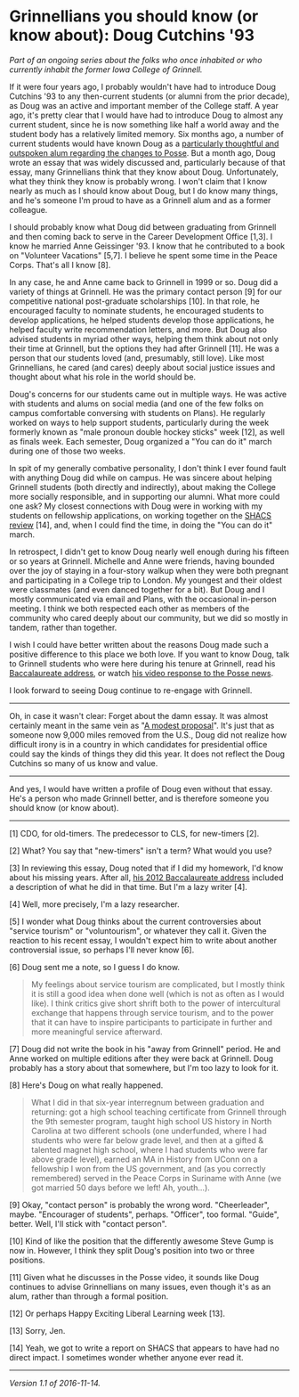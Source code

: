 Grinnellians you should know (or know about): Doug Cutchins '93
===============================================================

*Part of an ongoing series about the folks who once inhabited or who
currently inhabit the former Iowa College of Grinnell.*

If it were four years ago, I probably wouldn't have had to introduce Doug
Cutchins '93 to any then-current students (or alumni from the prior
decade), as Doug was an active and important member of the College staff.
A year ago, it's pretty clear that I would have had to introduce Doug
to almost any current student, since he is now something like half
a world away and the student body has a relatively limited memory.
Six months ago, a number of current students would have known Doug as a
[particularly thoughtful and outspoken alum regarding the changes to
Posse](https://www.youtube.com/watch?v=y4WEbC8u7qk).  But a month ago,
Doug wrote an essay that was widely discussed and, particularly because
of that essay, many Grinnellians think that they know about Doug.
Unfortunately, what they think they know is probably wrong.  I won't
claim that I know nearly as much as I should know about Doug, but I do
know many things, and he's someone I'm proud to have as a Grinnell alum
and as a former colleague.

I should probably know what Doug did between graduating from Grinnell
and then coming back to serve in the Career Development Office [1,3].
I know he married Anne Geissinger '93.  I know that he contributed to
a book on "Volunteer Vacations" [5,7].  I believe he spent some time in
the Peace Corps.  That's all I know [8].  

In any case, he and Anne came back to Grinnell in 1999 or so.  Doug did
a variety of things at Grinnell.  He was the primary contact person [9]
for our competitive national post-graduate scholarships [10].  In that
role, he encouraged faculty to nominate students, he encouraged students
to develop applications, he helped students develop those applications,
he helped faculty write recommendation letters, and more.  But Doug also
advised students in myriad other ways, helping them think about not only
their time at Grinnell, but the options they had after Grinnell [11].
He was a person that our students loved (and, presumably, still love).
Like most Grinnellians, he cared (and cares) deeply about social justice
issues and thought about what his role in the world should be.

Doug's concerns for our students came out in multiple ways.  He was
active with students and alums on social media (and one of the few folks
on campus comfortable conversing with students on Plans).  He regularly
worked on ways to help support students, particularly during the week
formerly known as "male pronoun double hockey sticks" week [12], as well
as finals week.  Each semester, Doug organized a "You can do it" march
during one of those two weeks.

In spit of my generally combative personality, I don't think I ever
found fault with anything Doug did while on campus.  He was sincere
about helping Grinnell students (both directly and indirectly), about
making the College more socially responsible, and in supporting our
alumni.  What more could one ask?  My closest connections with Doug
were in working with my students on fellowship applications, on working
together on the [SHACS review](http://www.grinnell.edu/sites/default/files/documents/SHACS%20review%202013%20FINAL.pdf) [14], and, when I could find the
time, in doing the "You can do it" march.

In retrospect, I didn't get to know Doug nearly well enough during his
fifteen or so years at Grinnell.  Michelle and Anne were friends, having
bounded over the joy of staying in a four-story walkup when they were
both pregnant and participating in a College trip to London.  My youngest
and their oldest were classmates (and even danced together for a bit).
But Doug and I mostly communicated via email and Plans, with the occasional
in-person meeting.  I think we both respected each other as members of
the community who cared deeply about our community, but we did so mostly
in tandem, rather than together.

I wish I could have better written about the reasons Doug
made such a positive difference to this place we both
love.  If you want to know Doug, talk to Grinnell students
who were here during his tenure at Grinnell, read his [Baccalaureate
address](http://www.dougcutchins.com/single-post/2016/09/17/%E2%80%9CI-am-still-a-little-vague-about-what-I-am-supposed-to-do-but-I-presume-I-shall-catch-on-soon%E2%80%9D),
or watch [his video response to the Posse
news](https://www.youtube.com/watch?v=y4WEbC8u7qk).

I look forward to seeing Doug continue to re-engage with Grinnell.

---

Oh, in case it wasn't clear:  Forget about the damn essay.
It was almost certainly meant in the same vein as "[A modest
proposal](http://art-bin.com/art/omodest.html)".  It's just that
as someone now 9,000 miles removed from the U.S., Doug did not
realize how difficult irony is in a country in which candidates
for presidential office could say the kinds of things they did
this year.  It does not reflect the Doug Cutchins so many of us 
know and value.

---

And yes, I would have written a profile of Doug even without that essay.
He's a person who made Grinnell better, and is therefore someone you should
know (or know about).

---

[1] CDO, for old-timers.  The predecessor to CLS, for new-timers [2].

[2] What?  You say that "new-timers" isn't a term?  What would you use?

[3] In reviewing this essay, Doug noted that if I did my homework, I'd
know about his missing years.  After all, 
[his 2012 Baccalaureate address](http://www.dougcutchins.com/single-post/2016/09/17/%E2%80%9CI-am-still-a-little-vague-about-what-I-am-supposed-to-do-but-I-presume-I-shall-catch-on-soon%E2%80%9D) included a description of what he
did in that time.  But I'm a lazy writer [4].

[4] Well, more precisely, I'm a lazy researcher.

[5] I wonder what Doug thinks about the current controversies about
"service tourism" or "voluntourism", or whatever they call it.  Given the
reaction to his recent essay, I wouldn't expect him to write about
another controversial issue, so perhaps I'll never know [6].

[6] Doug sent me a note, so I guess I do know.

> My feelings about service tourism are complicated, but I mostly think it is still a good idea when done well (which is not as often as I would like).  I think critics give short shrift both to the power of intercultural exchange that happens through service tourism, and to the power that it can have to inspire participants to participate in further and more meaningful service afterward.

[7] Doug did not write the book in his "away from Grinnell" period.  He
and Anne worked on multiple editions after they were back at Grinnell.
Doug probably has a story about that somewhere, but I'm too lazy to look
for it.

[8] Here's Doug on what really happened.

> What I did in that six-year interregnum between graduation and
returning: got a high school teaching certificate from Grinnell through
the 9th semester program, taught high school US history in North Carolina
at two different schools (one underfunded, where I had students who
were far below grade level, and then at a gifted & talented magnet high
school, where I had students who were far above grade level), earned an
MA in History from UConn on a fellowship I won from the US government,
and (as you correctly remembered) served in the Peace Corps in Suriname
with Anne (we got married 50 days before we left! Ah, youth...).

[9] Okay, "contact person" is probably the wrong word.  "Cheerleader",
maybe.  "Encourager of students", perhaps.  "Officer", too formal.
"Guide", better.  Well, I'll stick with "contact person".

[10] Kind of like the position that the differently awesome Steve
Gump is now in.  However, I think they split Doug's position into
two or three positions.

[11] Given what he discusses in the Posse video, it sounds like Doug
continues to advise Grinnellians on many issues, even though it's as
an alum, rather than through a formal position.

[12] Or perhaps Happy Exciting Liberal Learning week [13].

[13] Sorry, Jen.

[14] Yeah, we got to write a report on SHACS that appears to have had no
direct impact.  I sometimes wonder whether anyone ever read it.

---

*Version 1.1 of 2016-11-14.*
